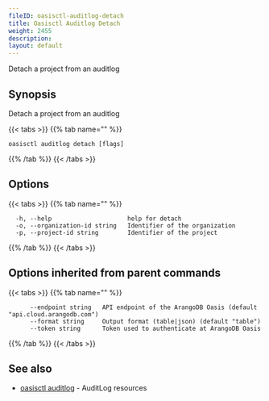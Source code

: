 ```yaml
---
fileID: oasisctl-auditlog-detach
title: Oasisctl Auditlog Detach
weight: 2455
description: 
layout: default
---
```

Detach a project from an auditlog

## Synopsis

Detach a project from an auditlog

{{< tabs >}}
{{% tab name="" %}}
```
oasisctl auditlog detach [flags]
```
{{% /tab %}}
{{< /tabs >}}

## Options

{{< tabs >}}
{{% tab name="" %}}
```
  -h, --help                     help for detach
  -o, --organization-id string   Identifier of the organization
  -p, --project-id string        Identifier of the project
```
{{% /tab %}}
{{< /tabs >}}

## Options inherited from parent commands

{{< tabs >}}
{{% tab name="" %}}
```
      --endpoint string   API endpoint of the ArangoDB Oasis (default "api.cloud.arangodb.com")
      --format string     Output format (table|json) (default "table")
      --token string      Token used to authenticate at ArangoDB Oasis
```
{{% /tab %}}
{{< /tabs >}}

## See also

* [oasisctl auditlog]()	 - AuditLog resources

